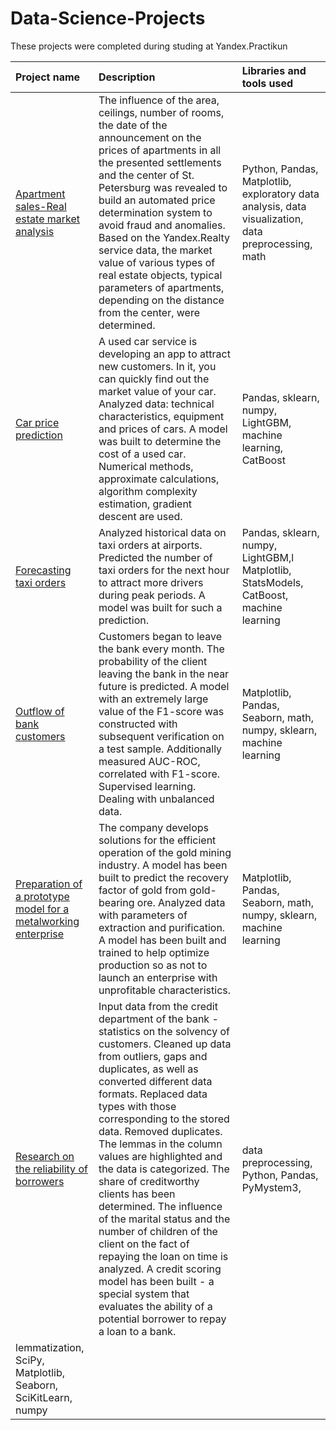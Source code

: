 # Data-Science-Projects

These projects were completed during studing at Yandex.Practikun


| Project name                    | Description                                    | Libraries and tools used      |
| :-------------------------------------- | :------------------------------------------ |:-----------------------------|
|[Apartment sales-Real estate market analysis][1] | The influence of the area, ceilings, number of rooms, the date of the announcement on the prices of apartments in all the presented settlements and the center of St. Petersburg was revealed to build an automated price determination system to avoid fraud and anomalies. Based on the Yandex.Realty service data, the market value of various types of real estate objects, typical parameters of apartments, depending on the distance from the center, were determined. | Python, Pandas, Matplotlib, exploratory data analysis, data visualization, data preprocessing, math |
|[Car price prediction][2] | A used car service is developing an app to attract new customers. In it, you can quickly find out the market value of your car. Analyzed data: technical characteristics, equipment and prices of cars. A model was built to determine the cost of a used car. Numerical methods, approximate calculations, algorithm complexity estimation, gradient descent are used. | Pandas, sklearn, numpy, LightGBM, machine learning, CatBoost |
| [Forecasting taxi orders][3] | Analyzed historical data on taxi orders at airports. Predicted the number of taxi orders for the next hour to attract more drivers during peak periods. A model was built for such a prediction. | Pandas, sklearn, numpy, LightGBM,l Matplotlib, StatsModels, CatBoost, machine learning |
| [Outflow of bank customers][4] | Customers began to leave the bank every month. The probability of the client leaving the bank in the near future is predicted. A model with an extremely large value of the F1-score was constructed with subsequent verification on a test sample. Additionally measured AUC-ROC, correlated with F1-score. Supervised learning. Dealing with unbalanced data. | Matplotlib, Pandas, Seaborn, math, numpy, sklearn, machine learning |
| [Preparation of a prototype model for a metalworking enterprise][5] | The company develops solutions for the efficient operation of the gold mining industry. A model has been built to predict the recovery factor of gold from gold-bearing ore. Analyzed data with parameters of extraction and purification. A model has been built and trained to help optimize production so as not to launch an enterprise with unprofitable characteristics. | Matplotlib, Pandas, Seaborn, math, numpy, sklearn, machine learning |
| [Research on the reliability of borrowers][6] | Input data from the credit department of the bank - statistics on the solvency of customers. Cleaned up data from outliers, gaps and duplicates, as well as converted different data formats. Replaced data types with those corresponding to the stored data. Removed duplicates. The lemmas in the column values are highlighted and the data is categorized. The share of creditworthy clients has been determined. The influence of the marital status and the number of children of the client on the fact of repaying the loan on time is analyzed. A credit scoring model has been built - a special system that evaluates the ability of a potential borrower to repay a loan to a bank. | data preprocessing, Python, Pandas, PyMystem3, 
lemmatization, SciPy, Matplotlib, Seaborn, SciKitLearn, numpy |







[1]: https://github.com/AnnSheremet/Data-Science-Projects/tree/main/Apartment%20sales-Real%20estate%20market%20analysis
[2]: https://github.com/AnnSheremet/Data-Science-Projects/tree/main/Car%20price%20prediction
[3]: https://github.com/AnnSheremet/Data-Science-Projects/tree/main/Forecasting%20taxi%20orders
[4]: https://github.com/AnnSheremet/Data-Science-Projects/tree/main/Outflow%20of%20bank%20customers
[5]: https://github.com/AnnSheremet/Data-Science-Projects/tree/main/Preparation%20of%20a%20prototype%20model%20for%20a%20metalworking%20enterprise
[6]: https://github.com/AnnSheremet/Data-Science-Projects/tree/main/Research%20on%20the%20reliability%20of%20borrowers

